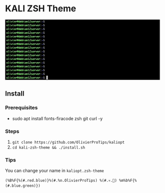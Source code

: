 # KALI ZSH Theme 

![Alt text](kalitheme.gif)

## Install

### Prerequisites

* sudo apt install fonts-firacode zsh git curl -y

### Steps

1. `git clone https://github.com/OlivierProTips/kaliopt`
2. `cd kali-zsh-theme && ./install.sh`

### Tips

You can change your name in `kaliopt.zsh-theme`

`(%B%F{%(#.red.blue)}%(#.%n.OlivierProTips) %(#.💀.) %m%b%F{%(#.blue.green)})`

